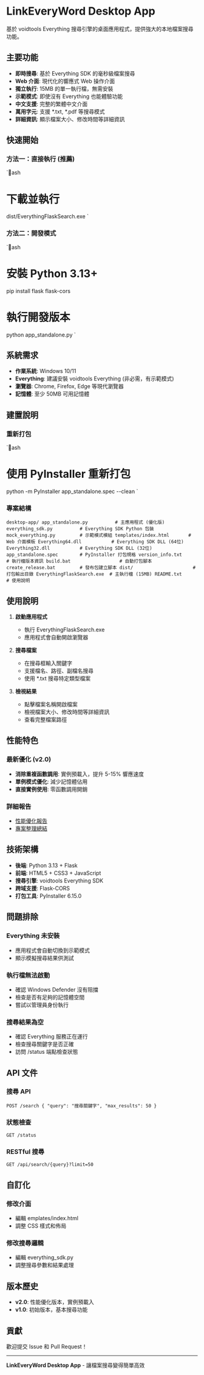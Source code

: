 ﻿#  LinkEveryWord Desktop App

基於 voidtools Everything 搜尋引擎的桌面應用程式，提供強大的本地檔案搜尋功能。

##  主要功能

-  **即時搜尋**: 基於 Everything SDK 的毫秒級檔案搜尋
-  **Web 介面**: 現代化的響應式 Web 操作介面
-  **獨立執行**: 15MB 的單一執行檔，無需安裝
-  **示範模式**: 即使沒有 Everything 也能體驗功能
-  **中文支援**: 完整的繁體中文介面
-  **萬用字元**: 支援 *.txt, *.pdf 等搜尋模式
-  **詳細資訊**: 顯示檔案大小、修改時間等詳細資訊

##  快速開始

### 方法一：直接執行 (推薦)
`ash
# 下載並執行
dist/EverythingFlaskSearch.exe
`

### 方法二：開發模式
`ash
# 安裝 Python 3.13+
pip install flask flask-cors

# 執行開發版本
python app_standalone.py
`

##  系統需求

- **作業系統**: Windows 10/11
- **Everything**: 建議安裝 voidtools Everything (非必需，有示範模式)
- **瀏覽器**: Chrome, Firefox, Edge 等現代瀏覽器
- **記憶體**: 至少 50MB 可用記憶體

##  建置說明

### 重新打包
`ash
# 使用 PyInstaller 重新打包
python -m PyInstaller app_standalone.spec --clean
`

### 專案結構
`
desktop-app/
 app_standalone.py          # 主應用程式 (優化版)
 everything_sdk.py          # Everything SDK Python 包裝
 mock_everything.py         # 示範模式模組
 templates/index.html       # Web 介面模板
 Everything64.dll           # Everything SDK DLL (64位)
 Everything32.dll           # Everything SDK DLL (32位)
 app_standalone.spec        # PyInstaller 打包規格
 version_info.txt           # 執行檔版本資訊
 build.bat                  # 自動打包腳本
 create_release.bat         # 發布包建立腳本
 dist/                      # 打包輸出目錄
     EverythingFlaskSearch.exe  # 主執行檔 (15MB)
     README.txt             # 使用說明
`

##  使用說明

1. **啟動應用程式**
   - 執行 EverythingFlaskSearch.exe
   - 應用程式會自動開啟瀏覽器

2. **搜尋檔案**
   - 在搜尋框輸入關鍵字
   - 支援檔名、路徑、副檔名搜尋
   - 使用 *.txt 搜尋特定類型檔案

3. **檢視結果**
   - 點擊檔案名稱開啟檔案
   - 檢視檔案大小、修改時間等詳細資訊
   - 查看完整檔案路徑

##  性能特色

### 最新優化 (v2.0)
-  **消除重複函數調用**: 實例預載入，提升 5-15% 響應速度
-  **單例模式優化**: 減少記憶體佔用
-  **直接實例使用**: 零函數調用開銷

### 詳細報告
- [性能優化報告](PERFORMANCE_OPTIMIZATION.md)
- [專案整理總結](PROJECT_CLEANUP_SUMMARY.md)

##  技術架構

- **後端**: Python 3.13 + Flask
- **前端**: HTML5 + CSS3 + JavaScript
- **搜尋引擎**: voidtools Everything SDK
- **跨域支援**: Flask-CORS
- **打包工具**: PyInstaller 6.15.0

##  問題排除

### Everything 未安裝
- 應用程式會自動切換到示範模式
- 顯示模擬搜尋結果供測試

### 執行檔無法啟動
- 確認 Windows Defender 沒有阻擋
- 檢查是否有足夠的記憶體空間
- 嘗試以管理員身份執行

### 搜尋結果為空
- 確認 Everything 服務正在運行
- 檢查搜尋關鍵字是否正確
- 訪問 /status 端點檢查狀態

##  API 文件

### 搜尋 API
`
POST /search
{
  "query": "搜尋關鍵字",
  "max_results": 50
}
`

### 狀態檢查
`
GET /status
`

### RESTful 搜尋
`
GET /api/search/{query}?limit=50
`

##  自訂化

### 修改介面
- 編輯 	emplates/index.html
- 調整 CSS 樣式和佈局

### 修改搜尋邏輯
- 編輯 everything_sdk.py
- 調整搜尋參數和結果處理

##  版本歷史

- **v2.0**: 性能優化版本，實例預載入
- **v1.0**: 初始版本，基本搜尋功能

##  貢獻

歡迎提交 Issue 和 Pull Request！

---

**LinkEveryWord Desktop App** - 讓檔案搜尋變得簡單高效 
